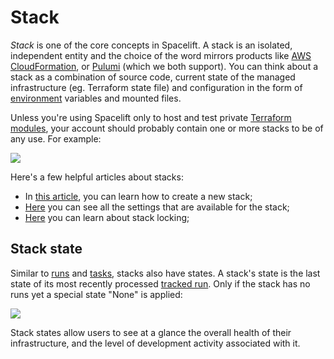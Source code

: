 # Stack

_Stack_ is one of the core concepts in Spacelift. A stack is an isolated, independent entity and the choice of the word mirrors products like [AWS CloudFormation](https://docs.aws.amazon.com/AWSCloudFormation/latest/UserGuide/stacks.html), or [Pulumi](https://www.pulumi.com/docs/intro/concepts/stack/) (which we both support). You can think about a stack as a combination of source code, current state of the managed infrastructure (eg. Terraform state file) and configuration in the form of [environment](../configuration/environment.md) variables and mounted files.

Unless you're using Spacelift only to host and test private [Terraform modules](../../vendors/terraform/module-registry.md), your account should probably contain one or more stacks to be of any use. For example:

![](<../../assets/screenshots/Stacks\_·\_spacelift-io (3).png>)

Here's a few helpful articles about stacks:

* In [this article](creating-a-stack.md), you can learn how to create a new stack;
* [Here](stack-settings.md) you can see all the settings that are available for the stack;
* [Here](stack-locking.md#stack-locking) you can learn about stack locking;

## Stack state

Similar to [runs](../run/) and [tasks](../run/task.md), stacks also have states. A stack's state is the last state of its most recently processed [tracked run](../run/#where-do-runs-come-from). Only if the stack has no runs yet a special state "None" is applied:

![](<../../assets/screenshots/Stacks\_·\_spacelift-io (1).png>)

Stack states allow users to see at a glance the overall health of their infrastructure, and the level of development activity associated with it.
